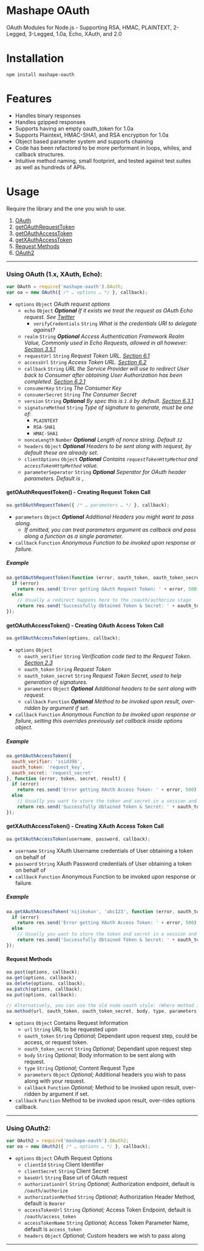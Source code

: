 # Mashape OAuth

OAuth Modules for Node.js - Supporting RSA, HMAC, PLAINTEXT, 2-Legged, 3-Legged, 1.0a, Echo, XAuth, and 2.0

# Installation

```
npm install mashape-oauth
```

# Features

- Handles binary responses
- Handles gzipped responses
- Supports having an empty oauth_token for 1.0a
- Supports Plaintext, HMAC-SHA1, and RSA encryption for 1.0a
- Object based parameter system and supports chaining
- Code has been refactored to be more performant in loops, whiles, and callback structures.
- Intuitive method naming, small footprint, and tested against test suites as well as hundreds of APIs.

# Usage

Require the library and the one you wish to use.

1. [OAuth](#using-oauth-1x-xauth-echo)
  1. [getOAuthRequestToken](#getoauthrequesttoken---creating-request-token-call)
  2. [getOAuthAccessToken](#getoauthaccesstoken---creating-oauth-access-token-call)
  2. [getXAuthAccessToken](#getxauthaccesstoken---creating-xauth-access-token-call)
  3. [Request Methods](#request-methods)
2. [OAuth2](#using-oauth2)

***

### Using OAuth (1.x, XAuth, Echo):

```javascript
var OAuth = require('mashape-oauth').OAuth;
var oa = new OAuth({ /* … options … */ }, callback);
```
- `options` `Object` *OAuth request options*
  - `echo` `Object` ___Optional___ *If it exists we treat the request as OAuth Echo request. See [Twitter](https://dev.twitter.com/docs/auth/oauth/oauth-echo)*
      - `verifyCredentials` `String` *What is the credentials URI to delegate against?*
  - `realm` `String` ___Optional___ *Access Authentication Framework Realm Value, Commonly used in Echo Requests, allowed in all however: [Section 3.5.1](http://tools.ietf.org/html/rfc5849#section-3.5.1)*
  - `requestUrl` `String` *Request Token URL. [Section 6.1](http://oauth.net/core/1.0/#auth_step1)*
  - `accessUrl` `String` *Access Token URL. [Section 6.2](http://oauth.net/core/1.0/#auth_step2)*
  - `callback` `String` *URL the Service Provider will use to redirect User back to Consumer after obtaining User Authorization has been completed. [Section 6.2.1](http://oauth.net/core/1.0/#auth_step2)*
  - `consumerKey` `String` *The Consumer Key*
  - `consumerSecret` `String` *The Consumer Secret*
  - `version` `String` ___Optional___ *By spec this is `1.0` by default. [Section 6.3.1](http://oauth.net/core/1.0/#auth_step3)*
  - `signatureMethod` `String` *Type of signature to generate, must be one of:*
      - `PLAINTEXT`
      - `RSA-SHA1`
      - `HMAC-SHA1`
  - `nonceLength` `Number` ___Optional___ *Length of nonce string. Default `32`*
  - `headers` `Object` ___Optional___ *Headers to be sent along with request, by default these are already set.*
  - `clientOptions` `Object` ___Optional___ *Contains `requestTokenHttpMethod` and `accessTokenHttpMethod` value.*
  - `parameterSeperator` `String` ___Optional___ *Seperator for OAuth header parameters. Default is `,`*

#### getOAuthRequestToken() - Creating Request Token Call

```javascript
oa.getOAuthRequestToken({ /* … parameters … */ }, callback);
```

- `parameters` `Object` ___Optional___ *Additional Headers you might want to pass along.*
  - *If omitted, you can treat parameters argument as callback and pass along a function as a single parameter.*
- `callback` `Function` *Anonymous Function to be invoked upon response or failure.*


##### Example

```javascript
oa.getOAuthRequestToken(function (error, oauth_token, oauth_token_secret, results) {
  if (error)
    return res.send('Error getting OAuth Request Token: ' + error, 500);
  else
    // Usually a redirect happens here to the /oauth/authorize stage
    return res.send('Successfully Obtained Token & Secret: ' + oauth_token + ' & ' + oauth_token_secret, 200);
});
```

#### getOAuthAccessToken() - Creating OAuth Access Token Call

```javascript
oa.getOAuthAccessToken(options, callback);
```

- `options` `Object`
  - `oauth_verifier` `String` *Verification code tied to the Request Token. [Section 2.3](http://tools.ietf.org/html/rfc5849#section-2.3)*
  - `oauth_token` `String` *Request Token*
  - `oauth_token_secret` `String` *Request Token Secret, used to help generation of signatures.*
  - `parameters` `Object` ___Optional___ *Additional headers to be sent along with request.*
  - `callback` `Function` ___Optional___ *Method to be invoked upon result, over-ridden by argument if set.*
- `callback` `Function` *Anonymous Function to be invoked upon response or failure, setting this overrides previously set callback inside options object.*


##### Example

```javascript
oa.getOAuthAccessToken({
  oauth_verifier: 'ssid39b',
  oauth_token: 'request_key',
  oauth_secret: 'request_secret'
}, function (error, token, secret, result) {
  if (error)
    return res.send('Error getting XAuth Access Token: ' + error, 500);
  else
    // Usually you want to store the token and secret in a session and make your requests after this
    return res.send('Successfully Obtained Token & Secret: ' + oauth_token + ' & ' + oauth_token_secret, 200);
});
```

#### getXAuthAccessToken() - Creating XAuth Access Token Call

```javascript
oa.getXAuthAccessToken(username, password, callback);
```

- `username` `String` XAuth Username credentials of User obtaining a token on behalf of
- `password` `String` XAuth Password credentials of User obtaining a token on behalf of
- `callback` `Function` Anonymous Function to be invoked upon response or failure.


##### Example

```javascript
oa.getXAuthAccessToken('nijikokun', 'abc123', function (error, oauth_token, oauth_token_secret, results) {
  if (error)
    return res.send('Error getting XAuth Access Token: ' + error, 500);
  else
    // Usually you want to store the token and secret in a session and make your requests after this
    return res.send('Successfully Obtained Token & Secret: ' + oauth_token + ' & ' + oauth_token_secret, 200);
});
```

#### Request Methods

```javascript
oa.post(options, callback);
oa.get(options, callback);
oa.delete(options, callback);
oa.patch(options, callback);
oa.put(options, callback);

// Alternatively, you can use the old node-oauth style: (Where method is one of five above.)
oa.method(url, oauth_token, oauth_token_secret, body, type, parameters, callback);
```

- `options` `Object` Contains Request Information
  - `url` `String` URL to be requested upon
  - `oauth_token` `String` *Optional;* Dependant upon request step, could be access, or request token.
  - `oauth_token_secret` `String` *Optional;* Dependant upon request step
  - `body` `String` *Optional;* Body information to be sent along with request.
  - `type` `String` *Optional;* Content Request Type
  - `parameters` `Object` *Optional;* Additional headers you wish to pass along with your request.
  - `callback` `Function` *Optional;* Method to be invoked upon result, over-ridden by argument if set.
- `callback` `Function` Method to be invoked upon result, over-rides options callback.

***

### Using OAuth2:

```javascript
var OAuth2 = require('mashape-oauth').OAuth2;
var oa = new OAuth2({ /* … options … */ }, callback);
```

- `options` `Object` OAuth Request Options
  - `clientId` `String` Client Identifier
  - `clientSecret` `String` Client Secret
  - `baseUrl` `String` Base url of OAuth request
  - `authorizationUrl` `String` *Optional;* Authorization endpoint, default is `/oauth/authorize`
  - `authorizationMethod` `String` *Optional;* Authorization Header Method, default is `Bearer`
  - `accessTokenUrl` `String` *Optional;* Access Token Endpoint, default is `/oauth/access_token`
  - `accessTokenName` `String` *Optional;* Access Token Parameter Name, default is `access_token`
  - `headers` `Object` *Optional;* Custom headers we wish to pass along

***
